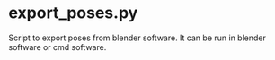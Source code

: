 # export_poses.py

Script to export poses from blender software. It can be run in blender software or cmd software.